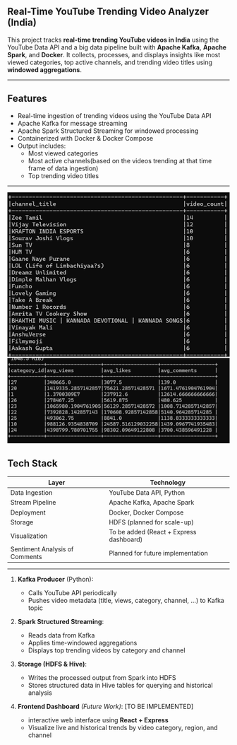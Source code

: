 ## Real-Time YouTube Trending Video Analyzer (India)

This project tracks **real-time trending YouTube videos in India** using the YouTube Data API and a big data pipeline built with **Apache Kafka**, **Apache Spark**, and **Docker**. It collects, processes, and displays insights like most viewed categories, top active channels, and trending video titles using **windowed aggregations**.

---

## Features

- Real-time ingestion of trending videos using the YouTube Data API
- Apache Kafka for message streaming
- Apache Spark Structured Streaming for windowed processing
- Containerized with Docker & Docker Compose
- Output includes:
  - Most viewed categories
  - Most active channels(based on the videos trending at that time frame of data ingestion)
  - Top trending video titles

---
![EG1](images/11.png)
![EG2](images/22.png)


##  Tech Stack

| Layer                           | Technology                               |
|--------------------------------|------------------------------------------|
| Data Ingestion                 | YouTube Data API, Python                 |
| Stream Pipeline                | Apache Kafka, Apache Spark               |
| Deployment                     | Docker, Docker Compose                   |
| Storage                        | HDFS (planned for scale-up)              |
| Visualization                  | To be added (React + Express dashboard)  |
| Sentiment Analysis of Comments | Planned for future implementation        |


---

1. **Kafka Producer** (Python):
   - Calls YouTube API periodically 
   - Pushes video metadata (title, views, category, channel, ...) to Kafka topic

2. **Spark Structured Streaming**:
   - Reads data from Kafka
   - Applies time-windowed aggregations
   - Displays top trending videos by category and channel

3. **Storage (HDFS & Hive)**:
   - Writes the processed output from Spark into HDFS
   - Stores structured data in Hive tables for querying and historical analysis
  
4. **Frontend Dashboard** *(Future Work)*: [TO BE IMPLEMENTED]
   - interactive web interface using **React + Express**
   - Visualize live and historical trends by video category, region, and channel


     
